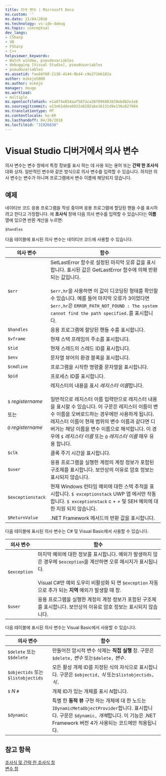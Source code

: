 ```yaml
---
title: 의사 변수 | Microsoft Docs
ms.custom: ''
ms.date: 11/04/2016
ms.technology: vs-ide-debug
ms.topic: conceptual
dev_langs:
- CSharp
- VB
- FSharp
- C++
helpviewer_keywords:
- Watch window, pseudovariables
- debugging [Visual Studio], pseudovariables
- pseudovariables
ms.assetid: fae84f68-2138-4144-9bd4-c9e271b6182a
author: mikejo5000
ms.author: mikejo
manager: douge
ms.workload:
- multiple
ms.openlocfilehash: e1a674e854aaf587aca28f096883839ebd82e1e8
ms.sourcegitcommit: e13e61ddea6032a8282abe16131d9e136a927984
ms.translationtype: MT
ms.contentlocale: ko-KR
ms.lasthandoff: 04/26/2018
ms.locfileid: "31926838"
---
```

# <a name="pseudovariables-in-the-visual-studio-debugger"></a>Visual Studio 디버거에서 의사 변수
의사 변수는 변수 창에서 특정 정보를 표시 하는 데 사용 되는 용어 또는 **간략 한 조사식** 대화 상자. 일반적인 변수와 같은 방식으로 의사 변수를 입력할 수 있습니다. 하지만 의사 변수는 변수가 아니며 프로그램에서 변수 이름에 해당되지 않습니다.  
  
## <a name="example"></a>예제  
 네이티브 코드 응용 프로그램을 작성 중이며 응용 프로그램에 할당된 핸들 수를 표시하려고 한다고 가정합니다. 에 **조사식** 창에 다음 의사 변수를 입력할 수 있습니다는 **이름** 열에 있으면 반환 계산을 누르면:  
  
```  
$handles  
```  
  
 다음 테이블에 표시된 의사 변수는 네이티브 코드에 사용할 수 있습니다.  
  
|의사 변수|함수|  
|--------------------|--------------|  
|`$err`|SetLastError 함수로 설정된 마지막 오류 값을 표시합니다. 표시된 값은 GetLastError 함수에 의해 반환되는 값입니다.<br /><br /> `$err,hr`을 사용하면 이 값이 디코딩된 형태를 확인할 수 있습니다. 예를 들어 마지막 오류가 3이었다면 `$err,hr`은 `ERROR_PATH_NOT_FOUND : The system cannot find the path specified.`를 표시합니다.|  
|`$handles`|응용 프로그램에 할당된 핸들 수를 표시합니다.|  
|`$vframe`|현재 스택 프레임의 주소를 표시합니다.|  
|`$tid`|현재 스레드의 스레드 ID를 표시합니다.|  
|`$env`|문자열 뷰어의 환경 블록을 표시합니다.|  
|`$cmdline`|프로그램을 시작한 명령줄 문자열을 표시합니다.|  
|`$pid`|프로세스 ID를 표시합니다.|  
|`$` *registername*<br /><br /> 또는<br /><br /> `@` *registername*|레지스터의 내용을 표시 *레지스터 이름*합니다.<br /><br /> 일반적으로 레지스터 이름 입력만으로 레지스터 내용을 표시할 수 있습니다. 이 구문은 레지스터 이름이 변수 이름을 오버로드하는 경우에만 사용하게 됩니다. 레지스터 이름이 현재 범위의 변수 이름과 같다면 디버거는 해당 이름을 변수 이름으로 해석합니다. 이 경우에 `$` *레지스터 이름* 또는 `@` *레지스터 이름* 매우 유용 합니다.|  
|`$clk`|클록 주기 시간을 표시합니다.|  
|`$user`|응용 프로그램을 실행한 계정의 계정 정보가 포함된 구조체를 표시합니다. 보안상의 이유로 암호 정보는 표시되지 않습니다.|  
|`$exceptionstack`|현재 Windows 런타임 예외에 대한 스택 추적을 표시합니다. `$ exceptionstack` UWP 앱 에서만 작동합니다. `$ exceptionstack` c + + 및 SEH 예외에 대 한 지원 되지 않습니다.|  
|`$ReturnValue`|.NET Framework 메서드의 반환 값을 표시합니다.|  
  
 다음 테이블에 표시된 의사 변수는 C# 및 Visual Basic에서 사용할 수 있습니다.  
  
|의사 변수|함수|  
|--------------------|--------------|  
|`$exception`|마지막 예외에 대한 정보를 표시합니다. 예외가 발생하지 않은 경우에 `$exception`을 계산하면 오류 메시지가 표시됩니다.<br /><br /> Visual C#만 예외 도우미 비활성화 되 면 `$exception` 자동으로 추가 되는 **지역** 예외가 발생할 때 창.|  
|`$user`|응용 프로그램을 실행한 계정의 계정 정보가 포함된 구조체를 표시합니다. 보안상의 이유로 암호 정보는 표시되지 않습니다.|  
  
 다음 테이블에 표시된 의사 변수는 Visual Basic에서 사용할 수 있습니다.  
  
|의사 변수|함수|  
|--------------------|--------------|  
|`$delete` 또는 `$$delete`|만들어진 암시적 변수 삭제는 **직접 실행** 창. 구문은 `$delete,` *변수* 또는`$delete,` *변수*`.`|  
|`$objectids` 또는 `$listobjectids`|모든 활성 개체 ID를 지정된 식의 자식으로 표시합니다. 구문은 `$objectid,` *식* 또는`$listobjectids,` *식*`.`|  
|`$` *N* `#`|개체 ID가 있는 개체를 표시 *N*합니다.|  
|`$dynamic`|특별 한 **동적 뷰** 구현 하는 개체에 대 한 노드는 `IDynamicMetaObjectProvider`합니다. 표시합니다. 구문은 `$dynamic,` *개체*합니다. 이 기능은 .NET Framework 버전 4가 사용되는 코드에만 적용됩니다.|  
  
## <a name="see-also"></a>참고 항목  
 [조사식 및 간략 한 조사식 창](../debugger/watch-and-quickwatch-windows.md)   
 [변수 창](../debugger/debugger-windows.md)